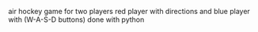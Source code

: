 air hockey game for two players red player with directions and blue player with (W-A-S-D buttons) done with python  

